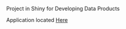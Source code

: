 Project in Shiny for Developing Data Products

Application located [Here](https://lb82443.shinyapps.io/project/)
